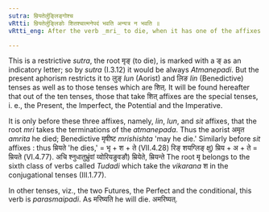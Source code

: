 ```yaml
---
sutra: म्रियतेर्लुङ्लिङ्गोश्च
vRtti: म्रियतेर्लुङ्लिङोः शितश्चात्मनेपदं भवति अन्यत्र न भवति ॥
vRtti_eng: After the verb _mri_ to die, when it has one of the affixes having an indicatory श, as well as when it takes the affixes _lun_ (aorist (III 2. 110)) add _lin_ (Benedictive (III. 3. 159)) the _Atmanepada_ is used.

---
```

This is a restrictive _sutra_, the root मृङ् (to die), is marked with a ङ् as an indicatory letter; so by _sutra_ (I.3.12) it would be always _Atmanepadi_. But the present aphorism restricts it to लुङ् _lun_ (Aorist) and लिङ _lin_ (Benedictive) tenses as well as to those tenses which are शित्. It will be found hereafter that out of the ten tenses, those that take शित् affixes are the special tenses, i. e., the Present, the Imperfect, the Potential and the Imperative.

It is only before these three affixes, namely, _lin_, _lun_, and _sit_ affixes, that the root _mri_ takes the terminations of the _atmanepada_. Thus the aorist अमृत _amrita_ he died; Benedictive मृषीष्ट _mrishishta_ 'may he die.' Similarly before _sit_ affixes : thus म्रियते 'he dies,' = भृ + श + ते (VII.4.28) रिङ् शयग्लिङ् क्षु) म्रिय + अ + ते = म्रियते (VI.4.77). अचि श्नुधातुभ्रुंवां य्वोरियङुवङौ) म्रियेते, म्रियन्ते The root मृ belongs to the sixth class of verbs called _Tudadi_ which take the _vikarana_ श in the conjugational tenses (III.1.77).

In other tenses, viz., the two Futures, the Perfect and the conditional, this verb is _parasmaipadi_. As मरिष्यति he will die. अमरिष्यत्.